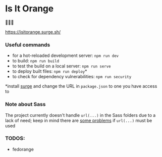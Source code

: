 # Is It Orange

:tangerine::tangerine::tangerine:

https://isitorange.surge.sh/

### Useful commands
* for a hot-reloaded development server: `npm run dev`
* to build: `npm run build`
* to test the build on a local server: `npm run serve`
* to deploy built files: `npm run deploy`*
* to check for dependency vulnerabilities: `npm run security`

*install [surge](https://surge.sh/) and change the URL in `package.json` to one you have access to

### Note about Sass
The project currently doesn't handle `url(...)` in the Sass folders due to a lack of need; keep in mind there are [some problems](https://github.com/webpack-contrib/sass-loader#problems-with-url) if `url(...)` must be used

### TODOS:
- fedorange

